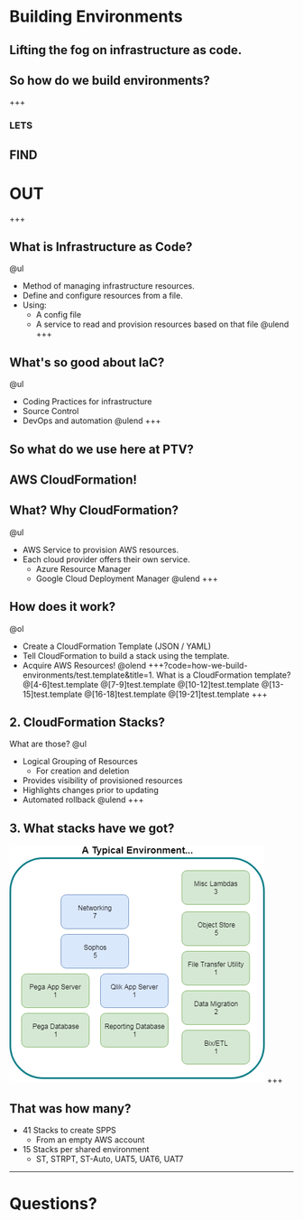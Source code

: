 [comment]: <> (https://gitpitch.com/willstobo/spps-brownbags/master?p=how-we-build-environments)
# Building Environments
Lifting the fog on infrastructure as code.
---
## So how do we build environments? 
+++
### LETS
## FIND
# OUT
+++
## What is Infrastructure as Code?
@ul
- Method of managing infrastructure resources.
- Define and configure resources from a file.
- Using:
    - A config file 
    - A service to read and provision resources based on that file 
@ulend
+++
## What's so good about IaC? 
@ul
- Coding Practices for infrastructure
- Source Control
- DevOps and automation
@ulend
+++
## So what do we use here at PTV?
AWS CloudFormation!
---
## What? Why CloudFormation?
@ul
- AWS Service to provision AWS resources.
- Each cloud provider offers their own service.
    - Azure Resource Manager
    - Google Cloud Deployment Manager
@ulend
+++
## How does it work?
@ol
- Create a CloudFormation Template (JSON / YAML)
- Tell CloudFormation to build a stack using the template.
- Acquire AWS Resources!
@olend
+++?code=how-we-build-environments/test.template&title=1. What is a CloudFormation template?
@[4-6]test.template
@[7-9]test.template
@[10-12]test.template
@[13-15]test.template
@[16-18]test.template
@[19-21]test.template
+++
## 2. CloudFormation Stacks? 
What are those?
@ul
- Logical Grouping of Resources
    - For creation and deletion 
- Provides visibility of provisioned resources
- Highlights changes prior to updating
- Automated rollback
@ulend
+++
## 3. What stacks have we got?
![Environments for days](how-we-build-environments/ProdEnvStacks.png)
+++
## That was how many?
- 41 Stacks to create SPPS
    - From an empty AWS account
- 15 Stacks per shared environment 
    - ST, STRPT, ST-Auto, UAT5, UAT6, UAT7
---
# Questions?
